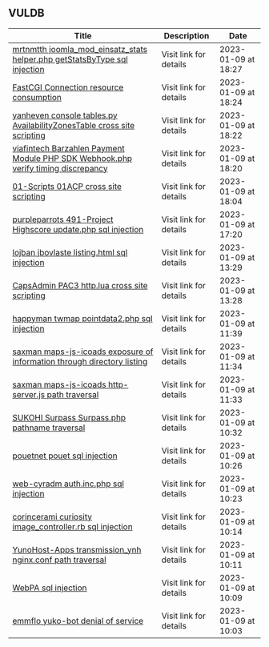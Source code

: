 ## VULDB
|Title|Description|Date|
|---|---|---|
| [mrtnmtth joomla_mod_einsatz_stats helper.php getStatsByType sql injection](https://vuldb.com/?id.217653) | Visit link for details | 2023-01-09 at 18:27 |
| [FastCGI Connection resource consumption](https://vuldb.com/?id.217652) | Visit link for details | 2023-01-09 at 18:24 |
| [yanheven console tables.py AvailabilityZonesTable cross site scripting](https://vuldb.com/?id.217651) | Visit link for details | 2023-01-09 at 18:22 |
| [viafintech Barzahlen Payment Module PHP SDK Webhook.php verify timing discrepancy](https://vuldb.com/?id.217650) | Visit link for details | 2023-01-09 at 18:20 |
| [01-Scripts 01ACP cross site scripting](https://vuldb.com/?id.217649) | Visit link for details | 2023-01-09 at 18:04 |
| [purpleparrots 491-Project Highscore update.php sql injection](https://vuldb.com/?id.217648) | Visit link for details | 2023-01-09 at 17:20 |
| [lojban jbovlaste listing.html sql injection](https://vuldb.com/?id.217647) | Visit link for details | 2023-01-09 at 13:29 |
| [CapsAdmin PAC3 http.lua cross site scripting](https://vuldb.com/?id.217646) | Visit link for details | 2023-01-09 at 13:28 |
| [happyman twmap pointdata2.php sql injection](https://vuldb.com/?id.217645) | Visit link for details | 2023-01-09 at 11:39 |
| [saxman maps-js-icoads exposure of information through directory listing](https://vuldb.com/?id.217644) | Visit link for details | 2023-01-09 at 11:34 |
| [saxman maps-js-icoads http-server.js path traversal](https://vuldb.com/?id.217643) | Visit link for details | 2023-01-09 at 11:33 |
| [SUKOHI Surpass Surpass.php pathname traversal](https://vuldb.com/?id.217642) | Visit link for details | 2023-01-09 at 10:32 |
| [pouetnet pouet sql injection](https://vuldb.com/?id.217641) | Visit link for details | 2023-01-09 at 10:26 |
| [web-cyradm auth.inc.php sql injection](https://vuldb.com/?id.217640) | Visit link for details | 2023-01-09 at 10:23 |
| [corincerami curiosity image_controller.rb sql injection](https://vuldb.com/?id.217639) | Visit link for details | 2023-01-09 at 10:14 |
| [YunoHost-Apps transmission_ynh nginx.conf path traversal](https://vuldb.com/?id.217638) | Visit link for details | 2023-01-09 at 10:11 |
| [WebPA sql injection](https://vuldb.com/?id.217637) | Visit link for details | 2023-01-09 at 10:09 |
| [emmflo yuko-bot denial of service](https://vuldb.com/?id.217636) | Visit link for details | 2023-01-09 at 10:03 |
